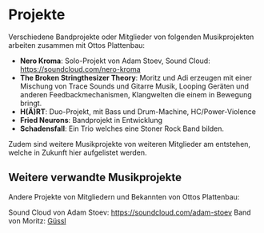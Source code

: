 # Projekte

Verschiedene Bandprojekte oder Mitglieder von folgenden Musikprojekten arbeiten zusammen mit Ottos Plattenbau:

* **Nero Kroma**: Solo-Projekt von Adam Stoev, Sound Cloud: https://soundcloud.com/nero-kroma
* **The Broken Stringthesizer Theory**: Moritz und Adi erzeugen mit einer Mischung von Trace Sounds und Gitarre Musik, Looping Geräten und anderen Feedbackmechanismen, Klangwelten die einem in Bewegung bringt.
* **H(Ä)RT**: Duo-Projekt, mit Bass und Drum-Machine, HC/Power-Violence
* **Fried Neurons**: Bandprojekt in Entwicklung
* **Schadensfall**: Ein Trio welches eine Stoner Rock Band bilden.

Zudem sind weitere Musikprojekte von weiteren Mitglieder am entstehen, welche in Zukunft hier aufgelistet werden.

## Weitere verwandte Musikprojekte

Andere Projekte von Mitgliedern und Bekannten von Ottos Plattenbau:

Sound Cloud von Adam Stoev: https://soundcloud.com/adam-stoev
Band von Moritz: [Güssl](httpsL//xn--gssl-0ora.ch)
